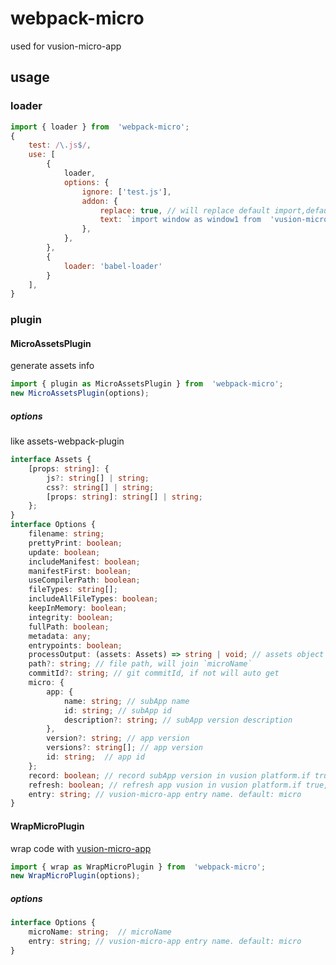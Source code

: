 # webpack-micro

used for vusion-micro-app

## usage

### loader

```javascript
import { loader } from  'webpack-micro';
{
    test: /\.js$/,
    use: [
        {
            loader,
            options: {
                ignore: ['test.js'],
                addon: {
                    replace: true, // will replace default import,default: false
                    text: `import window as window1 from  'vusion-micro-app'`, // custom import
                },
            },
        },
        {
            loader: 'babel-loader'
        }
    ],
}
```

### plugin

#### MicroAssetsPlugin

generate assets info

```javascript
import { plugin as MicroAssetsPlugin } from  'webpack-micro';
new MicroAssetsPlugin(options);
```

##### options

like assets-webpack-plugin

```typescript
interface Assets {
    [props: string]: {
        js?: string[] | string;
        css?: string[] | string;
        [props: string]: string[] | string;
    };
}
interface Options {
    filename: string;
    prettyPrint: boolean;
    update: boolean;
    includeManifest: boolean;
    manifestFirst: boolean;
    useCompilerPath: boolean;
    fileTypes: string[];
    includeAllFileTypes: boolean;
    keepInMemory: boolean;
    integrity: boolean;
    fullPath: boolean;
    metadata: any;
    entrypoints: boolean;
    processOutput: (assets: Assets) => string | void; // assets object
    path?: string; // file path, will join `microName`
    commitId?: string; // git commitId, if not will auto get
    micro: {
        app: {
            name: string; // subApp name
            id: string; // subApp id
            description?: string; // subApp version description
        },
        version?: string; // app version
        versions?: string[]; // app version
        id: string;  // app id
    };
    record: boolean; // record subApp version in vusion platform.if true, micro.app is required, else micro.app.name is required
    refresh: boolean; // refresh app vusion in vusion platform.if true, micro.id and micro.version are required
    entry: string; // vusion-micro-app entry name. default: micro
}
```

#### WrapMicroPlugin

wrap code with [vusion-micro-app](https://www.npmjs.com/package/vusion-micro-app)

```js
import { wrap as WrapMicroPlugin } from  'webpack-micro';
new WrapMicroPlugin(options);
```

##### options

```typescript
interface Options {
    microName: string;  // microName
    entry: string; // vusion-micro-app entry name. default: micro
}
```
